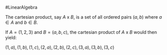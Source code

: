 #LinearAlgebra 

The cartesian product, say $A$ x $B$, is a set of all ordered pairs $(a, b)$ where $a \in A$ and $b \in B$.

If $A = (1, 2, 3)$ and $B = (a, b, c)$, the cartesian product of $A$ x $B$ would then yield:

${(1, a), (1, b), (1, c), (2, a), (2, b), (2, c), (3, a), (3, b), (3, c)}$

